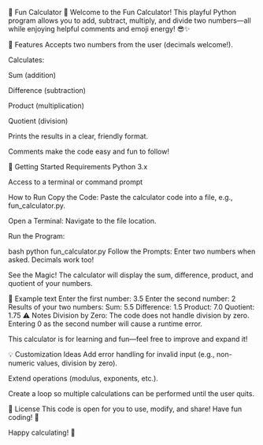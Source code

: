 🎉 Fun Calculator 🎉
Welcome to the Fun Calculator! This playful Python program allows you to add, subtract, multiply, and divide two numbers—all while enjoying helpful comments and emoji energy! 😎✨

📝 Features
Accepts two numbers from the user (decimals welcome!).

Calculates:

Sum (addition)

Difference (subtraction)

Product (multiplication)

Quotient (division)

Prints the results in a clear, friendly format.

Comments make the code easy and fun to follow!

🚀 Getting Started
Requirements
Python 3.x

Access to a terminal or command prompt

How to Run
Copy the Code:
Paste the calculator code into a file, e.g., fun_calculator.py.

Open a Terminal:
Navigate to the file location.

Run the Program:

bash
python fun_calculator.py
Follow the Prompts:
Enter two numbers when asked. Decimals work too!

See the Magic!
The calculator will display the sum, difference, product, and quotient of your numbers.

🚦 Example
text
Enter the first number: 3.5
Enter the second number: 2
Results of your two numbers:
Sum: 5.5
Difference: 1.5
Product: 7.0
Quotient: 1.75
⚠️ Notes
Division by Zero: The code does not handle division by zero. Entering 0 as the second number will cause a runtime error.

This calculator is for learning and fun—feel free to improve and expand it!

💡 Customization Ideas
Add error handling for invalid input (e.g., non-numeric values, division by zero).

Extend operations (modulus, exponents, etc.).

Create a loop so multiple calculations can be performed until the user quits.

📄 License
This code is open for you to use, modify, and share! Have fun coding! 🚀

Happy calculating! 🧮
